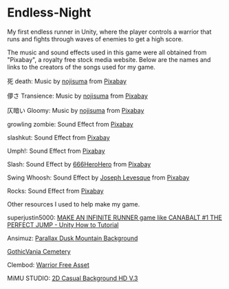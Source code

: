 # Endless-Night
My first endless runner in Unity, where the player controls a warrior that runs and fights through waves of enemies to get a high score.

The music and sound effects used in this game were all obtained from "Pixabay", a royalty free stock media website. Below are the names and links to the creators of the songs used for my game.

死 death:
Music by <a href="https://pixabay.com/users/nojisuma-23737290/?utm_source=link-attribution&utm_medium=referral&utm_campaign=music&utm_content=113413">nojisuma</a> from <a href="https://pixabay.com/music//?utm_source=link-attribution&utm_medium=referral&utm_campaign=music&utm_content=113413">Pixabay</a>

儚さ Transience:
Music by <a href="https://pixabay.com/users/nojisuma-23737290/?utm_source=link-attribution&utm_medium=referral&utm_campaign=music&utm_content=178315">nojisuma</a> from <a href="https://pixabay.com//?utm_source=link-attribution&utm_medium=referral&utm_campaign=music&utm_content=178315">Pixabay</a>

仄暗い Gloomy:
Music by <a href="https://pixabay.com/users/nojisuma-23737290/?utm_source=link-attribution&utm_medium=referral&utm_campaign=music&utm_content=173144">nojisuma</a> from <a href="https://pixabay.com//?utm_source=link-attribution&utm_medium=referral&utm_campaign=music&utm_content=173144">Pixabay</a>

growling zombie:
Sound Effect from <a href="https://pixabay.com/sound-effects/?utm_source=link-attribution&utm_medium=referral&utm_campaign=music&utm_content=104988">Pixabay</a>

slashkut:
Sound Effect from <a href="https://pixabay.com/sound-effects/?utm_source=link-attribution&utm_medium=referral&utm_campaign=music&utm_content=108175">Pixabay</a>

Umph!:
Sound Effect from <a href="https://pixabay.com/sound-effects/?utm_source=link-attribution&utm_medium=referral&utm_campaign=music&utm_content=47201">Pixabay</a>

Slash:
Sound Effect by <a href="https://pixabay.com/users/666herohero-25759907/?utm_source=link-attribution&utm_medium=referral&utm_campaign=music&utm_content=21834">666HeroHero</a> from <a href="https://pixabay.com/sound-effects//?utm_source=link-attribution&utm_medium=referral&utm_campaign=music&utm_content=21834">Pixabay</a>

Swing Whoosh:
Sound Effect by <a href="https://pixabay.com/users/jofae-2612324/?utm_source=link-attribution&utm_medium=referral&utm_campaign=music&utm_content=110410">Joseph Levesque</a> from <a href="https://pixabay.com//?utm_source=link-attribution&utm_medium=referral&utm_campaign=music&utm_content=110410">Pixabay</a>

Rocks:
Sound Effect from <a href="https://pixabay.com/sound-effects/?utm_source=link-attribution&utm_medium=referral&utm_campaign=music&utm_content=6129">Pixabay</a>


Other resources I used to help make my game.

superjustin5000:
<a href="https://www.youtube.com/watch?v=yshKlol5pHM&list=PL6ynPcXXvDY-dMil96IHEI8wvHO3MmQc1">MAKE AN INFINITE RUNNER game like CANABALT #1 THE PERFECT JUMP - Unity How to Tutorial</a>

Ansimuz:
<a href="https://assetstore.unity.com/packages/2d/textures-materials/tiles/parallax-dusk-mountain-background-53403">Parallax Dusk Mountain Background</a>

<a href="https://assetstore.unity.com/packages/2d/characters/gothicvania-cemetery-120509">GothicVania Cemetery</a>

Clembod:
<a href="https://assetstore.unity.com/packages/2d/characters/warrior-free-asset-195707">Warrior Free Asset</a>

MiMU STUDIO:
<a href="https://assetstore.unity.com/packages/2d/textures-materials/tiles/2d-casual-background-hd-v-3-86562">2D Casual Background HD V.3</a>
